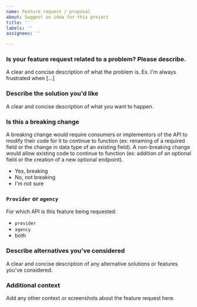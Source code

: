 ```yaml
---
name: Feature request / proposal
about: Suggest an idea for this project
title: ''
labels: ''
assignees: ''

---
```


### Is your feature request related to a problem? Please describe.

A clear and concise description of what the problem is. Ex. I'm always frustrated when [...]

### Describe the solution you'd like

A clear and concise description of what you want to happen.

### Is this a breaking change

A breaking change would require consumers or implementors of the API to modify their code for it to continue to function (ex: renaming of a required field or the change in data type of an existing field). A non-breaking change would allow existing code to continue to function (ex: addition of an optional field or the creation of a new optional endpoint). 

 * Yes, breaking
 * No, not breaking
 * I'm not sure

### `Provider` or `agency`

For which API is this feature being requested:

 * `provider`
 * `agency`
 * both

### Describe alternatives you've considered

A clear and concise description of any alternative solutions or features you've considered.

### Additional context

Add any other context or screenshots about the feature request here.
